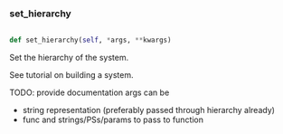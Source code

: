 ### set\_hierarchy
```py

def set_hierarchy(self, *args, **kwargs)

```



Set the hierarchy of the system.

See tutorial on building a system.

TODO: provide documentation
args can be
- string representation (preferably passed through hierarchy already)
- func and strings/PSs/params to pass to function

